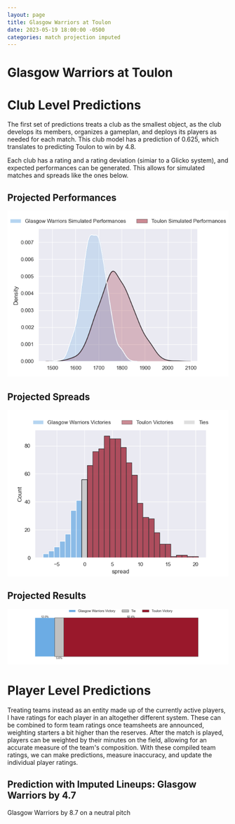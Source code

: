 ```yaml
---  
layout: page  
title: Glasgow Warriors at Toulon  
date: 2023-05-19 18:00:00 -0500  
categories: match projection imputed  
---
```

# Glasgow Warriors at Toulon

# Club Level Predictions


The first set of predictions treats a club as the smallest object, as the club develops its members, organizes a gameplan, and deploys its players as needed for each match. This club model has a prediction of 0.625, which translates to predicting Toulon to win by 4.8.

Each club has a rating and a rating deviation (simiar to a Glicko system), and expected performances can be generated. This allows for simulated matches and spreads like the ones below.
## Projected Performances


![Projected Performances](plots/performances_2023-05-19-Toulon-GlasgowWarriors.png)
## Projected Spreads


![Projected Spreads](plots/spreads_2023-05-19-Toulon-GlasgowWarriors.png)
## Projected Results


![Projected Results](plots/resultbar_2023-05-19-Toulon-GlasgowWarriors.png)
# Player Level Predictions


Treating teams instead as an entity made up of the currently active players, I have ratings for each player in an altogether different system. These can be combined to form team ratings once teamsheets are announced, weighting starters a bit higher than the reserves. After the match is played, players can be weighted by their minutes on the field, allowing for an accurate measure of the team's composition. With these compiled team ratings, we can make predictions, measure inaccuracy, and update the individual player ratings.
## Prediction with Imputed Lineups: Glasgow Warriors by 4.7


Glasgow Warriors by 8.7 on a neutral pitch

